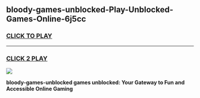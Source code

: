 
## bloody-games-unblocked-Play-Unblocked-Games-Online-6j5cc
<h3>
<a href="https://premium76.site?title=bloody-games-unblocked&ref=25A">CLICK TO PLAY</a></h3>
<hr>

<h3>
<a href="https://premium76.site?title=bloody-games-unblocked&ref=25A">CLICK 2 PLAY</a>
  
</h3>

<a href="https://premium76.site?title=bloody-games-unblocked&ref=25A"><img src="https://clearcache.store/games.png"></a>


**bloody-games-unblocked games unblocked: Your Gateway to Fun and Accessible Online Gaming**
